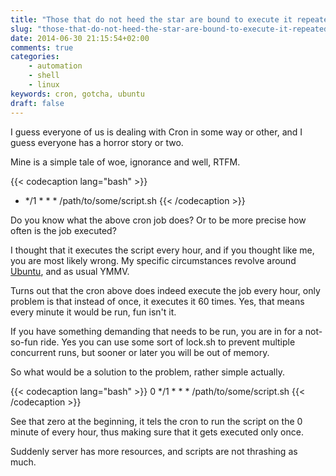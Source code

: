 ```yaml
---
title: "Those that do not heed the star are bound to execute it repeatedly..."
slug: "those-that-do-not-heed-the-star-are-bound-to-execute-it-repeatedly-dot-dot-dot"
date: 2014-06-30 21:15:54+02:00
comments: true
categories:
    - automation
    - shell
    - linux
keywords: cron, gotcha, ubuntu
draft: false
---
```


I guess everyone of us is dealing with Cron in some way or other, and I guess everyone has a horror story or two.

Mine is a simple tale of woe, ignorance and well, RTFM.
<!--more-->
{{< codecaption lang="bash" >}}
* */1 * * * /path/to/some/script.sh
{{< /codecaption >}}

Do you know what the above cron job does? Or to be more precise how often is the job executed?

I thought that it executes the script every hour, and if you thought like me, you are most likely wrong.
My specific circumstances revolve around [Ubuntu][ubuntu], and as usual YMMV.

Turns out that the cron above does indeed execute the job every hour, only problem is that instead of once, it executes it 60 times.
Yes, that means every minute it would be run, fun isn't it.

If you have something demanding that needs to be run, you are in for a not-so-fun ride.
Yes you can use some sort of lock.sh to prevent multiple concurrent runs, but sooner or later you will be out of memory.

So what would be a solution to the problem, rather simple actually.

{{< codecaption lang="bash" >}}
0 */1 * * * /path/to/some/script.sh
{{< /codecaption >}}

See that zero at the beginning, it tels the cron to run the script on the 0 minute of every hour, thus making sure that it gets executed only once.

Suddenly server has more resources, and scripts are not thrashing as much.

[ubuntu]:{www.ubuntu.com}
